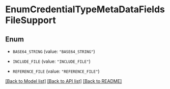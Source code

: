 # EnumCredentialTypeMetaDataFieldsFileSupport

## Enum


* `BASE64_STRING` (value: `"BASE64_STRING"`)

* `INCLUDE_FILE` (value: `"INCLUDE_FILE"`)

* `REFERENCE_FILE` (value: `"REFERENCE_FILE"`)


[[Back to Model list]](../README.md#documentation-for-models) [[Back to API list]](../README.md#documentation-for-api-endpoints) [[Back to README]](../README.md)


